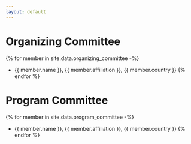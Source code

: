 ```yaml
---
layout: default
---
```


# Organizing Committee

{% for member in site.data.organizing_committee -%}
* {{ member.name }}, {{ member.affiliation }}, {{ member.country }}
{% endfor %}

# Program Committee 

{% for member in site.data.program_committee -%}
* {{ member.name }}, {{ member.affiliation }}, {{ member.country }}
{% endfor %}
